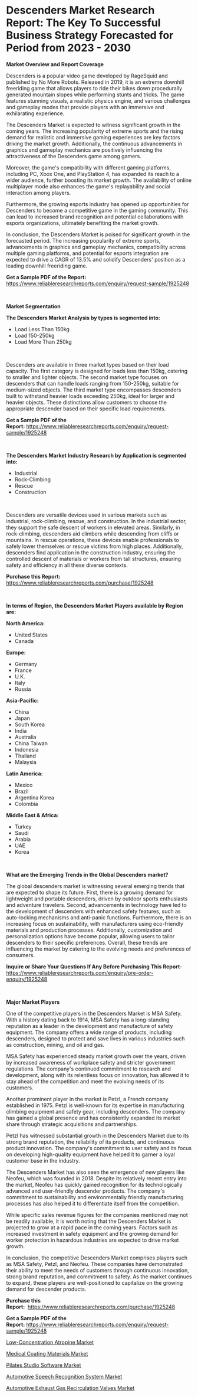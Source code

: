 <p><h1>Descenders Market Research Report: The Key To Successful Business Strategy Forecasted for Period from 2023 - 2030</h1></p><p><strong>Market Overview and Report Coverage</strong></p>
<p><p>Descenders is a popular video game developed by RageSquid and published by No More Robots. Released in 2019, it is an extreme downhill freeriding game that allows players to ride their bikes down procedurally generated mountain slopes while performing stunts and tricks. The game features stunning visuals, a realistic physics engine, and various challenges and gameplay modes that provide players with an immersive and exhilarating experience.</p><p>The Descenders Market is expected to witness significant growth in the coming years. The increasing popularity of extreme sports and the rising demand for realistic and immersive gaming experiences are key factors driving the market growth. Additionally, the continuous advancements in graphics and gameplay mechanics are positively influencing the attractiveness of the Descenders game among gamers.</p><p>Moreover, the game's compatibility with different gaming platforms, including PC, Xbox One, and PlayStation 4, has expanded its reach to a wider audience, further boosting its market growth. The availability of online multiplayer mode also enhances the game's replayability and social interaction among players.</p><p>Furthermore, the growing esports industry has opened up opportunities for Descenders to become a competitive game in the gaming community. This can lead to increased brand recognition and potential collaborations with esports organizations, ultimately benefiting the market growth.</p><p>In conclusion, the Descenders Market is poised for significant growth in the forecasted period. The increasing popularity of extreme sports, advancements in graphics and gameplay mechanics, compatibility across multiple gaming platforms, and potential for esports integration are expected to drive a CAGR of 13.5% and solidify Descenders' position as a leading downhill freeriding game.</p></p>
<p><strong>Get a Sample PDF of the Report:</strong> <a href="https://www.reliableresearchreports.com/enquiry/request-sample/1925248">https://www.reliableresearchreports.com/enquiry/request-sample/1925248</a></p>
<p>&nbsp;</p>
<p><strong>Market Segmentation</strong></p>
<p><strong>The Descenders Market Analysis by types is segmented into:</strong></p>
<p><ul><li>Load Less Than 150kg</li><li>Load 150-250kg</li><li>Load More Than 250kg</li></ul></p>
<p>&nbsp;</p>
<p><p>Descenders are available in three market types based on their load capacity. The first category is designed for loads less than 150kg, catering to smaller and lighter objects. The second market type focuses on descenders that can handle loads ranging from 150-250kg, suitable for medium-sized objects. The third market type encompasses descenders built to withstand heavier loads exceeding 250kg, ideal for larger and heavier objects. These distinctions allow customers to choose the appropriate descender based on their specific load requirements.</p></p>
<p><strong>Get a Sample PDF of the Report:</strong>&nbsp;<a href="https://www.reliableresearchreports.com/enquiry/request-sample/1925248">https://www.reliableresearchreports.com/enquiry/request-sample/1925248</a></p>
<p>&nbsp;</p>
<p><strong>The Descenders Market Industry Research by Application is segmented into:</strong></p>
<p><ul><li>Industrial</li><li>Rock-Climbing</li><li>Rescue</li><li>Construction</li></ul></p>
<p>&nbsp;</p>
<p><p>Descenders are versatile devices used in various markets such as industrial, rock-climbing, rescue, and construction. In the industrial sector, they support the safe descent of workers in elevated areas. Similarly, in rock-climbing, descenders aid climbers while descending from cliffs or mountains. In rescue operations, these devices enable professionals to safely lower themselves or rescue victims from high places. Additionally, descenders find application in the construction industry, ensuring the controlled descent of materials or workers from tall structures, ensuring safety and efficiency in all these diverse contexts.</p></p>
<p><strong>Purchase this Report:</strong>&nbsp; <a href="https://www.reliableresearchreports.com/purchase/1925248">https://www.reliableresearchreports.com/purchase/1925248</a></p>
<p>&nbsp;</p>
<p><strong>In terms of Region, the Descenders Market Players available by Region are:</strong></p>
<p>
    <p> <strong> North America: </strong>
        <ul>
            <li>United States</li>
            <li>Canada</li>
        </ul>
        </p> 
    <p> <strong> Europe: </strong>
        <ul>
            <li>Germany</li>
            <li>France</li>
            <li>U.K.</li>
            <li>Italy</li>
            <li>Russia</li>
        </ul>
        </p> 
    <p> <strong> Asia-Pacific: </strong>
        <ul>
            <li>China</li>
            <li>Japan</li>
            <li>South Korea</li>
            <li>India</li>
            <li>Australia</li>
            <li>China Taiwan</li>
            <li>Indonesia</li>
            <li>Thailand</li>
            <li>Malaysia</li>
        </ul>
        </p> 
    <p> <strong> Latin America: </strong>
        <ul>
            <li>Mexico</li>
            <li>Brazil</li>
            <li>Argentina Korea</li>
            <li>Colombia</li>
        </ul>
        </p> 
    <p> <strong> Middle East & Africa: </strong>
        <ul>
            <li>Turkey</li>
            <li>Saudi</li>
            <li>Arabia</li>
            <li>UAE</li>
            <li>Korea</li>
        </ul>
    </p>
    </p>
<p>&nbsp;</p>
<p><strong>What are the Emerging Trends in the Global Descenders market?</strong></p>
<p><p>The global descenders market is witnessing several emerging trends that are expected to shape its future. First, there is a growing demand for lightweight and portable descenders, driven by outdoor sports enthusiasts and adventure travelers. Second, advancements in technology have led to the development of descenders with enhanced safety features, such as auto-locking mechanisms and anti-panic functions. Furthermore, there is an increasing focus on sustainability, with manufacturers using eco-friendly materials and production processes. Additionally, customization and personalization options have become popular, allowing users to tailor descenders to their specific preferences. Overall, these trends are influencing the market by catering to the evolving needs and preferences of consumers.</p></p>
<p><strong>Inquire or Share Your Questions If Any Before Purchasing This Report</strong>- <a href="https://www.reliableresearchreports.com/enquiry/pre-order-enquiry/1925248">https://www.reliableresearchreports.com/enquiry/pre-order-enquiry/1925248</a></p>
<p>&nbsp;</p>
<p><strong>Major Market Players</strong></p>
<p><p>One of the competitive players in the Descenders Market is MSA Safety. With a history dating back to 1914, MSA Safety has a long-standing reputation as a leader in the development and manufacture of safety equipment. The company offers a wide range of products, including descenders, designed to protect and save lives in various industries such as construction, mining, and oil and gas.</p><p>MSA Safety has experienced steady market growth over the years, driven by increased awareness of workplace safety and stricter government regulations. The company's continued commitment to research and development, along with its relentless focus on innovation, has allowed it to stay ahead of the competition and meet the evolving needs of its customers.</p><p>Another prominent player in the market is Petzl, a French company established in 1975. Petzl is well-known for its expertise in manufacturing climbing equipment and safety gear, including descenders. The company has gained a global presence and has consistently expanded its market share through strategic acquisitions and partnerships.</p><p>Petzl has witnessed substantial growth in the Descenders Market due to its strong brand reputation, the reliability of its products, and continuous product innovation. The company's commitment to user safety and its focus on developing high-quality equipment have helped it to garner a loyal customer base in the industry.</p><p>The Descenders Market has also seen the emergence of new players like Neofeu, which was founded in 2018. Despite its relatively recent entry into the market, Neofeu has quickly gained recognition for its technologically advanced and user-friendly descender products. The company's commitment to sustainability and environmentally friendly manufacturing processes has also helped it to differentiate itself from the competition.</p><p>While specific sales revenue figures for the companies mentioned may not be readily available, it is worth noting that the Descenders Market is projected to grow at a rapid pace in the coming years. Factors such as increased investment in safety equipment and the growing demand for worker protection in hazardous industries are expected to drive market growth.</p><p>In conclusion, the competitive Descenders Market comprises players such as MSA Safety, Petzl, and Neofeu. These companies have demonstrated their ability to meet the needs of customers through continuous innovation, strong brand reputation, and commitment to safety. As the market continues to expand, these players are well-positioned to capitalize on the growing demand for descender products.</p></p>
<p><strong>Purchase this Report:</strong>&nbsp;&nbsp;<a href="https://www.reliableresearchreports.com/purchase/1925248">https://www.reliableresearchreports.com/purchase/1925248</a></p>
<p></p>
<p><strong>Get a Sample PDF of the Report:</strong>&nbsp;<a href="https://www.reliableresearchreports.com/enquiry/request-sample/1925248">https://www.reliableresearchreports.com/enquiry/request-sample/1925248</a></p>
<p><p><a href="https://www.linkedin.com/pulse/low-concentration-atropine-market-share-amp-new-trends-b8zrc/">Low-Concentration Atropine Market</a></p><p><a href="https://www.linkedin.com/pulse/medical-coating-materials-market-size-growth-forecast-from-67slc/">Medical Coating Materials Market</a></p><p><a href="https://github.com/jonneygiverf/Market-Research-Report-List-1/blob/main/pilates-studio-software-market.md">Pilates Studio Software Market</a></p><p><a href="https://medium.com/@soledadroob625/automotive-speech-recognition-system-market-share-evolution-and-market-growth-trends-2023-2030-8da1689dfd43">Automotive Speech Recognition System Market</a></p><p><a href="https://medium.com/@darrensipes2023/automotive-exhaust-gas-recirculation-valves-market-trends-and-market-analysis-forecasted-for-period-4702ee6e3c3e">Automotive Exhaust Gas Recirculation Valves Market</a></p></p>